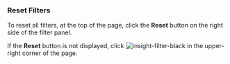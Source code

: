 ### Reset Filters

To reset all filters, at the top of the page, click the **Reset** button on the right side of the filter panel.

If the **Reset** button is not displayed,
click ![insight-filter-black](https://docs.cognigy.com/_assets/icons/insight-filter-black.svg) in the upper-right corner of the page.
